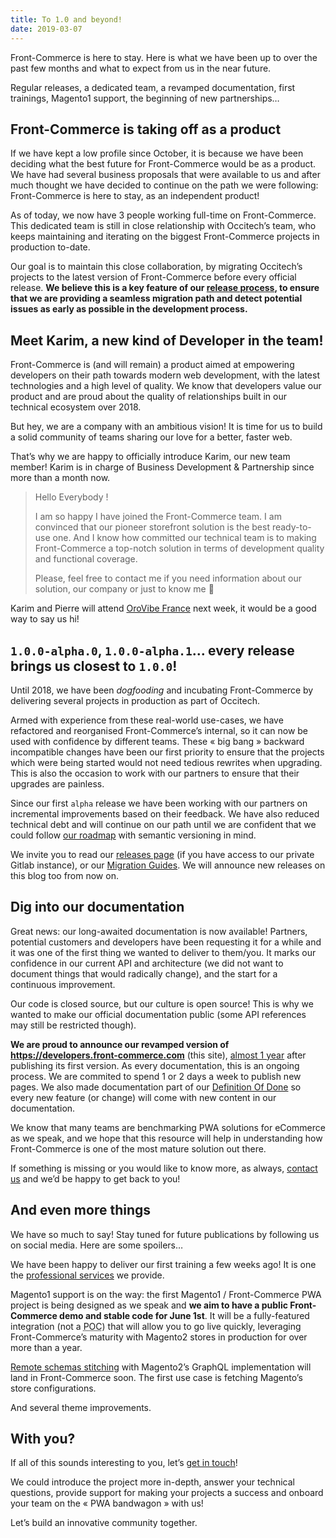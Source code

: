 ```yaml
---
title: To 1.0 and beyond!
date: 2019-03-07
---
```


Front-Commerce is here to stay.
Here is what we have been up to over the past few months and what to expect from us in the near future.

Regular releases, a dedicated team, a revamped documentation, first trainings, Magento1 support, the beginning of new partnerships…

<!-- more -->

## Front-Commerce is taking off as a product

If we have kept a low profile since October, it is because we have been deciding what the best future for Front-Commerce would be as a product.
We have had several business proposals that were available to us and after much thought we have decided to continue on the path we were following: Front-Commerce is here to stay, as an independent product!

As of today, we now have 3 people working full-time on Front-Commerce. This dedicated team is still in close relationship with Occitech’s team, who keeps maintaining and iterating on the biggest Front-Commerce projects in production to-date.

Our goal is to maintain this close collaboration, by migrating Occitech’s projects to the latest version of Front-Commerce before every official release.
**We believe this is a key feature of our [release process](/docs/appendices/roadmap.html#Release-process), to ensure that we are providing a seamless migration path and detect potential issues as early as possible in the development process.**

## Meet Karim, a new kind of Developer in the team!

Front-Commerce is (and will remain) a product aimed at empowering developers on their path towards modern web development, with the latest technologies and a high level of quality. We know that developers value our product and are proud about the quality of relationships built in our technical ecosystem over 2018.

But hey, we are a company with an ambitious vision!
It is time for us to build a solid community of teams sharing our love for a better, faster web.

That’s why we are happy to officially introduce Karim, our new team member!
Karim is in charge of Business Development &amp; Partnership since more than a month now.

> Hello Everybody !
>
> I am so happy I have joined the Front-Commerce team. I am convinced that our pioneer storefront solution is the best ready-to-use one. And I know how committed our technical team is to making Front-Commerce a top-notch solution in terms of development quality and functional coverage.
>
> Please, feel free to contact me if you need information about our solution, our company or just to know me 🙂

Karim and Pierre will attend [OroVibe France](https://orovibe.com/2019france/en) next week, it would be a good way to say us hi!

## `1.0.0-alpha.0`, `1.0.0-alpha.1`… every release brings us closest to `1.0.0`!

Until 2018, we have been _dogfooding_ and incubating Front-Commerce by delivering several projects in production as part of Occitech.

Armed with experience from these real-world use-cases, we have refactored and reorganised Front-Commerce’s internal, so it can now be used with confidence by different teams.
These « big bang » backward incompatible changes have been our first priority to ensure that the projects which were being started would not need tedious rewrites when upgrading.
This is also the occasion to work with our partners to ensure that their upgrades are painless.

Since our first `alpha` release we have been working with our partners on incremental improvements based on their feedback. We have also reduced technical debt and will continue on our path until we are confident that we could follow [our roadmap](/docs/appendices/roadmap.html) with semantic versioning in mind.

We invite you to read our [releases page](https://gitlab.com/front-commerce/front-commerce/releases) (if you have access to our private Gitlab instance), or our [Migration Guides](https://developers.front-commerce.com/docs/appendices/migration-guides.html).
We will announce new releases on this blog too from now on.

## Dig into our documentation

​​Great news: our long-awaited documentation is now available!
Partners, potential customers and developers have been requesting it for a while and it was one of the first thing we wanted to deliver to them/you.
It marks our confidence in our current API and architecture (we did not want to document things that would radically change), and the start for a continuous improvement.

Our code is closed source, but our culture is open source! This is why we wanted to make our official documentation public (some API references may still be restricted though).

**We are proud to announce our revamped version of https://developers.front-commerce.com** (this site), [almost 1 year](/blog/2018/03/15/hello-world/) after publishing its first version.
As every documentation, this is an ongoing process.
We are commited to spend 1 or 2 days a week to publish new pages. We also made documentation part of our [Definition Of Done](https://www.agilealliance.org/glossary/definition-of-done/) so every new feature (or change) will come with new content in our documentation.

We know that many teams are benchmarking PWA solutions for eCommerce as we speak, and we hope that this resource will help in understanding how Front-Commerce is one of the most mature solution out there.

If something is missing or you would like to know more, as always, [contact us](mailto:contact@front-commerce.com) and we’d be happy to get back to you!

## And even more things

We have so much to say! Stay tuned for future publications by following us on social media. Here are some spoilers…

We have been happy to deliver our first training a few weeks ago! It is one the [professional services](https://www.front-commerce.com/en/support-2/) we provide.

Magento1 support is on the way: the first Magento1 / Front-Commerce PWA project is being designed as we speak and **we aim to have a public Front-Commerce demo and stable code for June 1st**. It will be a fully-featured integration (not a <abbr title="Proof Of Concept">POC</abbr>) that will allow you to go live quickly, leveraging Front-Commerce’s maturity with Magento2 stores in production for over more than a year.

[Remote schemas stitching](https://www.apollographql.com/docs/graphql-tools/remote-schemas.html)  with Magento2’s GraphQL implementation will land in Front-Commerce soon. The first use case is fetching Magento’s store configurations.

And several theme improvements.

## With you?

If all of this sounds interesting to you, let’s [get in touch](mailto:contact@front-commerce.com)!

We could introduce the project more in-depth, answer your technical questions, provide support for making your projects a success and onboard your team on the « PWA bandwagon » with us!

Let’s build an innovative community together.
